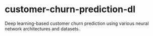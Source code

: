 # customer-churn-prediction-dl
Deep learning-based customer churn prediction using various neural network architectures and datasets.
